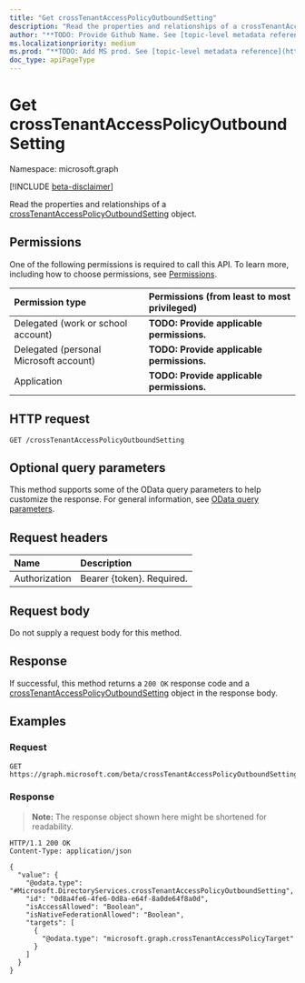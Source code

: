 ```yaml
---
title: "Get crossTenantAccessPolicyOutboundSetting"
description: "Read the properties and relationships of a crossTenantAccessPolicyOutboundSetting object."
author: "**TODO: Provide Github Name. See [topic-level metadata reference](https://msgo.azurewebsites.net/add/document/guidelines/metadata.html#topic-level-metadata)**"
ms.localizationpriority: medium
ms.prod: "**TODO: Add MS prod. See [topic-level metadata reference](https://msgo.azurewebsites.net/add/document/guidelines/metadata.html#topic-level-metadata)**"
doc_type: apiPageType
---
```


# Get crossTenantAccessPolicyOutboundSetting
Namespace: microsoft.graph

[!INCLUDE [beta-disclaimer](../../includes/beta-disclaimer.md)]

Read the properties and relationships of a [crossTenantAccessPolicyOutboundSetting](../resources/crosstenantaccesspolicyoutboundsetting.md) object.

## Permissions
One of the following permissions is required to call this API. To learn more, including how to choose permissions, see [Permissions](/graph/permissions-reference).

|Permission type|Permissions (from least to most privileged)|
|:---|:---|
|Delegated (work or school account)|**TODO: Provide applicable permissions.**|
|Delegated (personal Microsoft account)|**TODO: Provide applicable permissions.**|
|Application|**TODO: Provide applicable permissions.**|

## HTTP request

<!-- {
  "blockType": "ignored"
}
-->
``` http
GET /crossTenantAccessPolicyOutboundSetting
```

## Optional query parameters
This method supports some of the OData query parameters to help customize the response. For general information, see [OData query parameters](/graph/query-parameters).

## Request headers
|Name|Description|
|:---|:---|
|Authorization|Bearer {token}. Required.|

## Request body
Do not supply a request body for this method.

## Response

If successful, this method returns a `200 OK` response code and a [crossTenantAccessPolicyOutboundSetting](../resources/crosstenantaccesspolicyoutboundsetting.md) object in the response body.

## Examples

### Request
<!-- {
  "blockType": "request",
  "name": "get_crosstenantaccesspolicyoutboundsetting"
}
-->
``` http
GET https://graph.microsoft.com/beta/crossTenantAccessPolicyOutboundSetting
```


### Response
>**Note:** The response object shown here might be shortened for readability.
<!-- {
  "blockType": "response",
  "truncated": true,
  "@odata.type": "Microsoft.DirectoryServices.crossTenantAccessPolicyOutboundSetting"
}
-->
``` http
HTTP/1.1 200 OK
Content-Type: application/json

{
  "value": {
    "@odata.type": "#Microsoft.DirectoryServices.crossTenantAccessPolicyOutboundSetting",
    "id": "0d8a4fe6-4fe6-0d8a-e64f-8a0de64f8a0d",
    "isAccessAllowed": "Boolean",
    "isNativeFederationAllowed": "Boolean",
    "targets": [
      {
        "@odata.type": "microsoft.graph.crossTenantAccessPolicyTarget"
      }
    ]
  }
}
```

